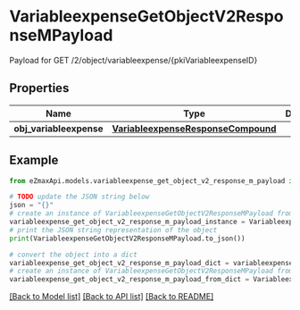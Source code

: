 # VariableexpenseGetObjectV2ResponseMPayload

Payload for GET /2/object/variableexpense/{pkiVariableexpenseID}

## Properties

Name | Type | Description | Notes
------------ | ------------- | ------------- | -------------
**obj_variableexpense** | [**VariableexpenseResponseCompound**](VariableexpenseResponseCompound.md) |  | 

## Example

```python
from eZmaxApi.models.variableexpense_get_object_v2_response_m_payload import VariableexpenseGetObjectV2ResponseMPayload

# TODO update the JSON string below
json = "{}"
# create an instance of VariableexpenseGetObjectV2ResponseMPayload from a JSON string
variableexpense_get_object_v2_response_m_payload_instance = VariableexpenseGetObjectV2ResponseMPayload.from_json(json)
# print the JSON string representation of the object
print(VariableexpenseGetObjectV2ResponseMPayload.to_json())

# convert the object into a dict
variableexpense_get_object_v2_response_m_payload_dict = variableexpense_get_object_v2_response_m_payload_instance.to_dict()
# create an instance of VariableexpenseGetObjectV2ResponseMPayload from a dict
variableexpense_get_object_v2_response_m_payload_from_dict = VariableexpenseGetObjectV2ResponseMPayload.from_dict(variableexpense_get_object_v2_response_m_payload_dict)
```
[[Back to Model list]](../README.md#documentation-for-models) [[Back to API list]](../README.md#documentation-for-api-endpoints) [[Back to README]](../README.md)



